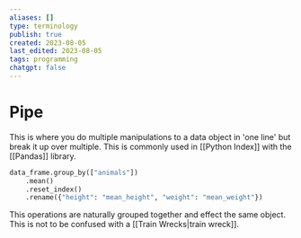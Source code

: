 ```yaml
---
aliases: []
type: terminology
publish: true
created: 2023-08-05
last_edited: 2023-08-05
tags: programming
chatgpt: false
---
```

# Pipe

This is where you do multiple manipulations to a data object in 'one line' but break it up over multiple. This is commonly used in [[Python Index]] with the [[Pandas]] library. 

```python
data_frame.group_by(["animals"])
	.mean()
	.reset_index()
	.rename({"height": "mean_height", "weight": "mean_weight"})
```

This operations are naturally grouped together and effect the same object. This is not to be confused with a [[Train Wrecks|train wreck]].